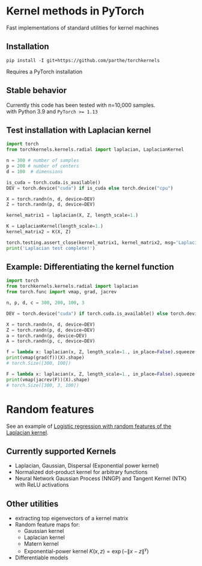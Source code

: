 # Kernel methods in PyTorch
Fast implementations of standard utilities for kernel machines

## Installation
```
pip install -I git+https://github.com/parthe/torchkernels
```
Requires a PyTorch installation

## Stable behavior
Currently this code has been tested with n=10,000 samples.\
with Python 3.9 and `PyTorch >= 1.13`

## Test installation with Laplacian kernel
```python
import torch
from torchkernels.kernels.radial import laplacian, LaplacianKernel

n = 300 # number of samples
p = 200 # number of centers
d = 100  # dimensions

is_cuda = torch.cuda.is_available()
DEV = torch.device("cuda") if is_cuda else torch.device("cpu")    

X = torch.randn(n, d, device=DEV)
Z = torch.randn(p, d, device=DEV)

kernel_matrix1 = laplacian(X, Z, length_scale=1.)

K = LaplacianKernel(length_scale=1.)
kernel_matrix2 = K(X, Z)

torch.testing.assert_close(kernel_matrix1, kernel_matrix2, msg='Laplacian test failed')
print('Laplacian test complete!')
```

## Example: Differentiating the kernel function
```python
import torch
from torchkernels.kernels.radial import laplacian
from torch.func import vmap, grad, jacrev

n, p, d, c = 300, 200, 100, 3

DEV = torch.device("cuda") if torch.cuda.is_available() else torch.device("cpu")    

X = torch.randn(n, d, device=DEV)
Z = torch.randn(p, d, device=DEV)
a = torch.randn(p, device=DEV)
A = torch.randn(p, c, device=DEV)

f = lambda x: laplacian(x, Z, length_scale=1., in_place=False).squeeze() @ a
print(vmap(grad(f))(X).shape)
# torch.Size([300, 100])

F = lambda x: laplacian(x, Z, length_scale=1., in_place=False).squeeze() @ A
print(vmap(jacrev(F))(X).shape)
# torch.Size([300, 3, 100])
```

# Random features
See an example of [Logistic regression with random features of the Laplacian kernel](https://github.com/parthe/torchkernels/blob/main/demos/feature_maps/logistic_regression.ipynb).

## Currently supported Kernels
- Laplacian, Gaussian, Dispersal (Exponential power kernel)
- Normalized dot-product kernel for arbitrary functions
- Neural Network Gaussian Process (NNGP) and Tangent Kernel (NTK) with ReLU activations

## Other utilities
- extracting top eigenvectors of a kernel matrix
- Random feature maps for: 
  - Gaussian kernel
  - Laplacian kernel
  - Matern kernel
  - Exponential-power kernel $K(x,z) = \exp(-\|x-z\|^\gamma)$
- Differentiable models
